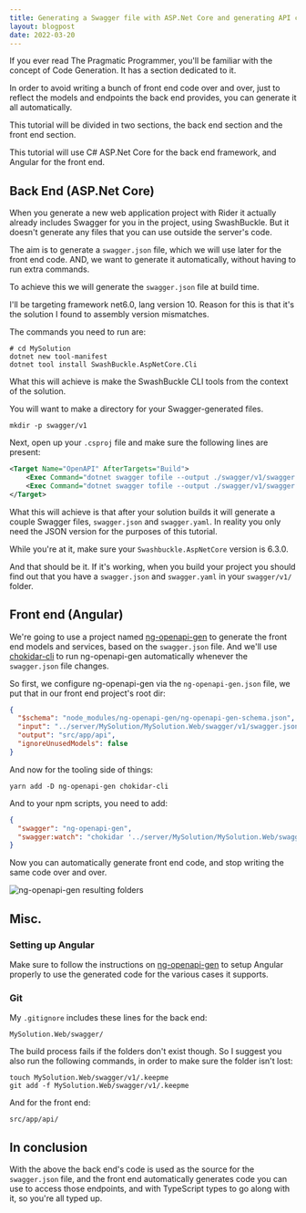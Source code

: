 ```yaml
---
title: Generating a Swagger file with ASP.Net Core and generating API code for Angular
layout: blogpost
date: 2022-03-20
---
```


If you ever read The Pragmatic Programmer, you'll be familiar with the concept of Code Generation.  It has a section dedicated to it.

In order to avoid writing a bunch of front end code over and over, just to reflect the models and endpoints the back end provides, you can generate it all automatically.

This tutorial will be divided in two sections, the back end section and the front end section.

This tutorial will use C# ASP.Net Core for the back end framework, and Angular for the front end.

## Back End (ASP.Net Core)

When you generate a new web application project with Rider it actually already includes Swagger for you in the project, using SwashBuckle.  But it doesn't generate any files that you can use outside the server's code.

The aim is to generate a `swagger.json` file, which we will use later for the front end code.  AND, we want to generate it automatically, without having to run extra commands.

To achieve this we will generate the `swagger.json` file at build time.

I'll be targeting framework net6.0, lang version 10.  Reason for this is that it's the solution I found to assembly version mismatches.

The commands you need to run are:

```shell
# cd MySolution
dotnet new tool-manifest
dotnet tool install SwashBuckle.AspNetCore.Cli
```

What this will achieve is make the SwashBuckle CLI tools from the context of the solution.

You will want to make a directory for your Swagger-generated files.

```shell
mkdir -p swagger/v1
```

Next, open up your `.csproj` file and make sure the following lines are present:

```xml
<Target Name="OpenAPI" AfterTargets="Build">
    <Exec Command="dotnet swagger tofile --output ./swagger/v1/swagger.yaml --yaml $(OutputPath)$(AssemblyName).dll v1" WorkingDirectory="$(ProjectDir)" />
    <Exec Command="dotnet swagger tofile --output ./swagger/v1/swagger.json $(OutputPath)$(AssemblyName).dll v1" WorkingDirectory="$(ProjectDir)" />
</Target>
```

What this will achieve is that after your solution builds it will generate a couple Swagger files, `swagger.json` and `swagger.yaml`.  In reality you only need the JSON version for the purposes of this tutorial.

While you're at it, make sure your `Swashbuckle.AspNetCore` version is 6.3.0.

And that should be it.  If it's working, when you build your project you should find out that you have a `swagger.json` and `swagger.yaml` in your `swagger/v1/` folder.

## Front end (Angular)

We're going to use a project named [ng-openapi-gen](ng-openapi-gen) to generate the front end models and services, based on the `swagger.json` file.  And we'll use [chokidar-cli] to run ng-openapi-gen automatically whenever the `swagger.json` file changes.

So first, we configure ng-openapi-gen via the `ng-openapi-gen.json` file, we put that in our front end project's root dir:

```json
{
  "$schema": "node_modules/ng-openapi-gen/ng-openapi-gen-schema.json",
  "input": "../server/MySolution/MySolution.Web/swagger/v1/swagger.json",
  "output": "src/app/api",
  "ignoreUnusedModels": false
}
```

And now for the tooling side of things:

```shell
yarn add -D ng-openapi-gen chokidar-cli
```

And to your npm scripts, you need to add:

```json
{
  "swagger": "ng-openapi-gen",
  "swagger:watch": "chokidar '../server/MySolution/MySolution.Web/swagger/v1/swagger.json' -c 'npm run swagger'"
}
```

Now you can automatically generate front end code, and stop writing the same code over and over.

![ng-openapi-gen resulting folders](https://s3.eu-west-2.amazonaws.com/greduan.com/generating-models-and-api-services-for-angular-from-aspnetcore/ng-openapi-gen-result.PNG)

## Misc.

### Setting up Angular

Make sure to follow the instructions on [ng-openapi-gen](ng-openapi-gen) to setup Angular properly to use the generated code for the various cases it supports.

### Git

My `.gitignore` includes these lines for the back end:

```
MySolution.Web/swagger/
```

The build process fails if the folders don't exist though.  So I suggest you also run the following commands, in order to make sure the folder isn't lost:

```shell
touch MySolution.Web/swagger/v1/.keepme
git add -f MySolution.Web/swagger/v1/.keepme
```

And for the front end:

```
src/app/api/
```

## In conclusion

With the above the back end's code is used as the source for the `swagger.json` file, and the front end automatically generates code you can use to access those endpoints, and with TypeScript types to go along with it, so you're all typed up.

[ng-openapi-gen]: https://www.npmjs.com/package/ng-openapi-gen
[chokidar-cli]: https://www.npmjs.com/package/chokidar-cli
